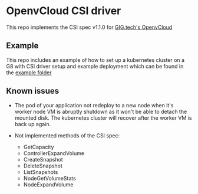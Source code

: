 # OpenvCloud CSI driver

This repo implements the CSI spec v1.1.0 for [GIG.tech's OpenvCloud](https://gig.tech)

## Example

This repo includes an example of how to set up a kubernetes cluster on a G8 with CSI driver setup and example deployment which can be found in the [example folder](./example/README.md)
    

## Known issues

- The pod of your application not redeploy to a new node when it's worker node VM is abruptly shutdown as it won't be able to detach the mounted disk. The kubernetes cluster will recover after the worker VM is back up again.

- Not implemented methods of the CSI spec:  
    - GetCapacity
    - ControllerExpandVolume
    - CreateSnapshot
    - DeleteSnapshot
    - ListSnapshots
    - NodeGetVolumeStats
    - NodeExpandVolume
